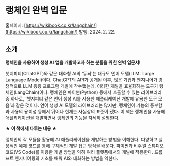 # 랭체인 완벽 입문

홈페이지: [https://wikibook.co.kr/langchain/](https://wikibook.co.kr/langchain/)
발행: 2024. 2. 22.
        
## 소개

**랭체인을 사용하여 생성 AI 앱을 개발하고자 하는 분들을 위한 완벽 입문서!**

챗지피티(ChatGPT)와 같은 대화형 AI의 ‘두뇌’는 대규모 언어 모델(LLM: Large Language Model)이다. ChatGPT의 API가 공개된 이후, 많은 기업과 엔지니어가 경쟁적으로 LLM 응용 프로그램 개발에 착수했는데, 이러한 개발을 효율화하는 도구가 랭체인(LangChain)이다. 랭체인은 파이썬(Python) 등에서 호출할 수 있는 라이브러리 중 하나로, ‘챗지피티 같은 언어 생성 AI를 사용한 애플리케이션 개발에 유용한 도구 모음’과 같은 것이다. 언어 생성 AI 모델의 라이브러리는 많지만, 랭체인이 기능의 풍부함과 사용의 용이성 등에서 뛰어나 현재는 사실상의 표준이 됐다. 이 책은 랭체인을 사용해 애플리케이션을 개발하면서 랭체인의 기능을 자세히 설명한다.

**★ 이 책에서 다루는 내용 ★**

랭체인의 각 모듈을 활용해 AI 애플리케이션을 개발하는 방법을 이해한다.
다양하고 실용적인 예제 코드를 통해 구체적인 개발 접근 방식을 배운다.
파이썬과 비주얼 스튜디오 코드(VS Code)를 이용한 개발 방법을 익혀 여러 플랫폼에서의 개발에 적용한다.
프롬프트 엔지니어링의 기초를 배워 AI와 대화하는 방법을 익힌다.
